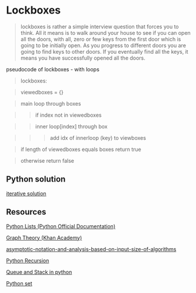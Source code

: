 # Lockboxes
> lockboxes is rather a simple interview question that forces you to think.
All it means is to walk around your house to see if you can open all the doors, with all, zero or few keys from the first door which is going to be initially open.
> As you progress to different doors you are going to find keys to other doors. If you eventually find all the keys, it means you have successfully opened all the doors.


pseudocode of lockboxes - with loops

>    lockboxes:

>    viewedboxes = {}

>    main loop through boxes

>    >    if index not in viewedboxes

>    >    inner loop[index] through box

>    >    >    add idx of innerloop (key) to viewboxes
                
>    if length of viewedboxes equals boxes return true

>    otherwise return false


## Python solution
[iterative solution](0-lockboxes.py)

## Resources
[Python Lists (Python Official Documentation)](https://docs.python.org/3/tutorial/datastructures.html)

[Graph Theory (Khan Academy)](https://www.khanacademy.org/computing/computer-science/algorithms/graph-representation/a/representing-graphs)

[asymptotic-notation-and-analysis-based-on-input-size-of-algorithms](https://www.geeksforgeeks.org/asymptotic-notation-and-analysis-based-on-input-size-of-algorithms/)

[Python Recursion](https://realpython.com/python-recursion)

[Queue and Stack in python](https://www.geeksforgeeks.org/queue-in-python)

[Python set](https://docs.python.org/3/tutorial/datastructures.html#sets)

